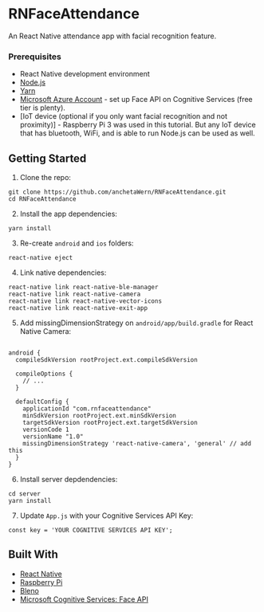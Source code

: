 # RNFaceAttendance
An React Native attendance app with facial recognition feature.

### Prerequisites

-   React Native development environment
-   [Node.js](https://nodejs.org/en/)
-   [Yarn](https://yarnpkg.com/en/)
-   [Microsoft Azure Account](https://azure.microsoft.com/en-in/free/) - set up Face API on Cognitive Services (free tier is plenty).
-   [IoT device (optional if you only want facial recognition and not proximity)] - Raspberry Pi 3 was used in this tutorial. But any IoT device that has bluetooth, WiFi, and is able to run Node.js can be used as well.

## Getting Started

1.  Clone the repo:

```
git clone https://github.com/anchetaWern/RNFaceAttendance.git
cd RNFaceAttendance
```

2.  Install the app dependencies:

```
yarn install
```

3. Re-create `android` and `ios` folders:

```
react-native eject
```

4. Link native dependencies:

```
react-native link react-native-ble-manager
react-native link react-native-camera
react-native link react-native-vector-icons
react-native link react-native-exit-app
```

5. Add missingDimensionStrategy on `android/app/build.gradle` for React Native Camera:

```

android {
  compileSdkVersion rootProject.ext.compileSdkVersion

  compileOptions {
    // ...    
  }

  defaultConfig {
    applicationId "com.rnfaceattendance"
    minSdkVersion rootProject.ext.minSdkVersion
    targetSdkVersion rootProject.ext.targetSdkVersion
    versionCode 1
    versionName "1.0"
    missingDimensionStrategy 'react-native-camera', 'general' // add this
  }
}
```

6. Install server depdendencies:

```
cd server
yarn install
```

7. Update `App.js` with your Cognitive Services API Key:

```
const key = 'YOUR COGNITIVE SERVICES API KEY';
```


## Built With

-   [React Native](http://facebook.github.io/react-native/)
-   [Raspberry Pi](https://www.raspberrypi.org/)
-   [Bleno](https://github.com/noble/bleno)
-   [Microsoft Cognitive Services: Face API](https://azure.microsoft.com/en-us/services/cognitive-services/face/)
